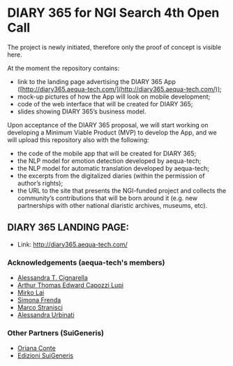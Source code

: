 # DIARY 365 for NGI Search 4th Open Call

The project is newly initiated, therefore only the proof of concept is visible here.

At the moment the repository contains:
* link to the landing page advertising the DIARY 365 App ([http://diary365.aequa-tech.com/](http://diary365.aequa-tech.com/)); 
* mock-up pictures of how the App will look on mobile development;
* code of the web interface that will be created for DIARY 365;
* slides showing DIARY 365’s business model. 

Upon acceptance of the DIARY 365 proposal, we will start working on developing a Minimum Viable Product (MVP) to develop the App, and we will upload this repository also with the following:
* the code of the mobile app that will be created for DIARY 365;
* the NLP model for emotion detection developed by aequa-tech;
* the NLP model for automatic translation developed by aequa-tech;
* the excerpts from the digitalized diaries (within the permission of author’s rights);
* the URL to the site that presents the NGI-funded project and collects the community’s contributions that will be born around it (e.g. new partnerships with other national diaristic archives, museums, etc).

 
## DIARY 365 LANDING PAGE:
* Link: http://diary365.aequa-tech.com/ 


### Acknowledgements (aequa-tech's members)
* [Alessandra T. Cignarella](https://www.unito.it/persone/acignare)
* [Arthur Thomas Edward Capozzi Lupi](https://www.unito.it/persone/acapozzi)
* [Mirko Lai](http://www.di.unito.it/~lai/)
* [Simona Frenda](https://www.unito.it/persone/sfrenda)
* [Marco Stranisci](https://www.unito.it/persone/mstranis)
* [Alessandra Urbinati](https://www.networkscienceinstitute.org/people/alessandra-urbinati)


### Other Partners (SuiGeneris)
* [Oriana Conte](https://www.linkedin.com/in/orianasuigeneris/)
* [Edizioni SuiGeneris](https://edizionisuigeneris.it/)
